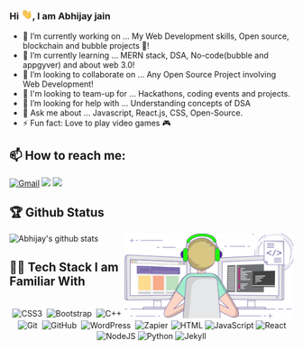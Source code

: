 ### Hi <img alt = gif src ="hand.gif" width= "20"/>, I am Abhijay jain 


- 🔭 I’m currently working on ... My Web Development skills, Open source, blockchain and bubble projects :rocket:!
- 🌱 I’m currently learning ... MERN stack, DSA, No-code(bubble and appgyver) and about web 3.0!
- 👯 I’m looking to collaborate on ... Any Open Source Project involving Web Development!
- 🤝 I'm looking to team-up for ... Hackathons, coding events and projects.
- 🤔 I’m looking for help with ... Understanding concepts of DSA 
- 💬 Ask me about ... Javascript, React.js, CSS, Open-Source.
- ⚡ Fun fact: Love to play video games 🎮

## 📫 How to reach me:
[<img alt="Gmail" src="https://img.shields.io/badge/Gmail-D14836?style=for-the-badge&logo=gmail&logoColor=white" />](mailto:Abhijay007j@gmail.com)
[<img src="https://img.shields.io/badge/linkedin-%230077B5.svg?&style=for-the-badge&logo=linkedin&logoColor=white">](https://www.linkedin.com/in/abhijay-jain-551b01193/detail/recent-activity/)
[<img src="https://img.shields.io/badge/Twitter-%230077B5.svg?style=for-the-badge&logo=Twitter&logoColor=#1DA1F2"/>](https://twitter.com/CodeInVeins)


## 🏆 Github Status

<img width="300" align="right" alt="coder.gif" src="coder1.gif" />

![Abhijay's github stats](https://github-readme-stats.vercel.app/api?username=Abhijay007&show_icons=true&hide_border=true&bg&theme=material-palenight)


## 👨‍💻 Tech Stack I am Familiar With

<p align="center">
<br/>
<img alt="CSS3" src="https://img.shields.io/badge/css3%20-%231572B6.svg?&style=for-the-badge&logo=css3&logoColor=white" style="margin:2px;"/>
<img alt="Bootstrap" src="https://img.shields.io/badge/bootstrap%20-%23563D7C.svg?&style=for-the-badge&logo=bootstrap&logoColor=white" style="margin:2px;"/>
<img alt="C++" src="https://img.shields.io/badge/c++%20-%2300599C.svg?&style=for-the-badge&logo=c%2B%2B&ogoColor=white" style="margin:2px;"/>
<img alt="Git" src="https://img.shields.io/badge/git%20-%23F05033.svg?&style=for-the-badge&logo=git&logoColor=white" style="margin:2px;"/>
<img alt="GitHub" src="https://img.shields.io/badge/github%20-%23121011.svg?&style=for-the-badge&logo=github&logoColor=white" style="margin:2px;"/>
<img alt="WordPress" src="https://img.shields.io/badge/WordPress%20-%23117AC9.svg?&style=for-the-badge&logo=WordPress&logoColor=white" style="margin:2px;"/>
<img alt="Zapier" src="https://img.shields.io/badge/Zapier%20-%23117AC9.svg?&style=for-the-badge&logo=Zapier&logoColor=white" style="margin:2px;"/>
<img alt="HTML" src="https://img.shields.io/badge/HTML-E34F26?logo=html5&logoColor=white&style=for-the-badge" />
<img alt="JavaScript" src="https://img.shields.io/badge/JavaScript-F7DF1E?logo=javascript&logoColor=white&style=for-the-badge" />
<img alt="React" src="https://img.shields.io/badge/React-61DAFB?logo=react&logoColor=white&style=for-the-badge" />
<img alt="NodeJS" src="https://img.shields.io/badge/Node.js-339933?logo=node.js&logoColor=white&style=for-the-badge" />
<img alt="Python" src="https://img.shields.io/badge/Python-3776AB?logo=python&logoColor=white&style=for-the-badge" />  
<img alt="Jekyll" src="https://img.shields.io/badge/Jekyll-333333?logo=jekyll&logoColor=white&style=for-the-badge" />
<br/>
</p>
